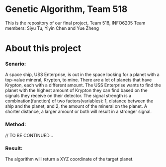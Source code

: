 # Genetic Algorithm, Team 518
This is the repository of our final project, Team 518, INFO6205
Team members: Siyu Tu, Yiyin Chen and Yue Zheng

# About this project
### Senario: 
A space ship, USS Enterprise, is out in the space looking for a planet with a top-value mineral, Krypton, to mine. There are a lot of planets that have Krypton, each with a different amount. The USS Enterprise wants to find the planet with the highest amount of Krypton they can find based on the signals they receive on their detector. The signal strength is a combination(function) of two factors(variables): 1, distance between the ship and the planet, and 2, the amount of the mineral on the planet. A shorter distance, a larger amount or both will result in a stronger signal. 

### Method:
// TO BE CONTINUED...

### Result: 
The algorithm will return a XYZ coordinate of the target planet. 
